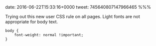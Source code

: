 date: 2016-06-22T15:33:16+0000
tweet: 745640807147966465
%%%

Trying out this new user CSS rule on all pages. Light fonts are not appropriate for body text.

    body {
        font-weight: normal !important;
    }
